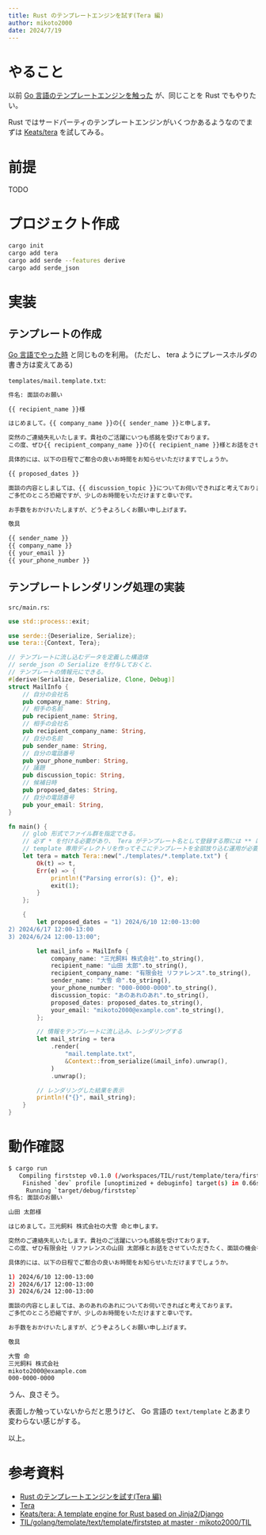 ```yaml
---
title: Rust のテンプレートエンジンを試す(Tera 編)
author: mikoto2000
date: 2024/7/19
---
```


# やること

以前 [Go 言語のテンプレートエンジンを触った](https://github.com/mikoto2000/TIL/tree/master/golang/template/text/template/firststep) が、同じことを Rust でもやりたい。

Rust ではサードパーティのテンプレートエンジンがいくつかあるようなのでまずは [Keats/tera](https://github.com/Keats/tera) を試してみる。


# 前提

TODO


# プロジェクト作成

```sh
cargo init
cargo add tera
cargo add serde --features derive
cargo add serde_json
```

# 実装

## テンプレートの作成

[Go 言語でやった時](https://github.com/mikoto2000/TIL/blob/master/golang/template/text/template/firststep/mail.template.txt) と同じものを利用。
(ただし、 tera ようにプレースホルダの書き方は変えてある)

`templates/mail.template.txt`:

```txt
件名: 面談のお願い

{{ recipient_name }}様

はじめまして。{{ company_name }}の{{ sender_name }}と申します。

突然のご連絡失礼いたします。貴社のご活躍にいつも感銘を受けております。
この度、ぜひ{{ recipient_company_name }}の{{ recipient_name }}様とお話をさせていただきたく、面談の機会をお願い申し上げます。

具体的には、以下の日程でご都合の良いお時間をお知らせいただけますでしょうか。

{{ proposed_dates }}

面談の内容としましては、{{ discussion_topic }}についてお伺いできればと考えております。
ご多忙のところ恐縮ですが、少しのお時間をいただけますと幸いです。

お手数をおかけいたしますが、どうぞよろしくお願い申し上げます。

敬具

{{ sender_name }}
{{ company_name }}
{{ your_email }}
{{ your_phone_number }}
```

## テンプレートレンダリング処理の実装

`src/main.rs`:

```rs
use std::process::exit;

use serde::{Deserialize, Serialize};
use tera::{Context, Tera};

// テンプレートに流し込むデータを定義した構造体
// serde_json の Serialize を付与しておくと、
// テンプレートの情報元にできる。
#[derive(Serialize, Deserialize, Clone, Debug)]
struct MailInfo {
    // 自分の会社名
    pub company_name: String,
    // 相手の名前
    pub recipient_name: String,
    // 相手の会社名
    pub recipient_company_name: String,
    // 自分の名前
    pub sender_name: String,
    // 自分の電話番号
    pub your_phone_number: String,
    // 議題
    pub discussion_topic: String,
    // 候補日時
    pub proposed_dates: String,
    // 自分の電話番号
    pub your_email: String,
}

fn main() {
    // glob 形式でファイル群を指定できる。
    // 必ず * を付ける必要があり、 Tera がテンプレート名として登録する際には ** は削除される。
    // template 専用ディレクトリを作ってそこにテンプレートを全部放り込む運用が必要
    let tera = match Tera::new("./templates/*.template.txt") {
        Ok(t) => t,
        Err(e) => {
            println!("Parsing error(s): {}", e);
            exit(1);
        }
    };

    {
        let proposed_dates = "1) 2024/6/10 12:00-13:00
2) 2024/6/17 12:00-13:00
3) 2024/6/24 12:00-13:00";

        let mail_info = MailInfo {
            company_name: "三光飼料 株式会社".to_string(),
            recipient_name: "山田 太郎".to_string(),
            recipient_company_name: "有限会社 リファレンス".to_string(),
            sender_name: "大雪 命".to_string(),
            your_phone_number: "000-0000-0000".to_string(),
            discussion_topic: "あのあれのあれ".to_string(),
            proposed_dates: proposed_dates.to_string(),
            your_email: "mikoto2000@example.com".to_string(),
        };

        // 情報をテンプレートに流し込み、レンダリングする
        let mail_string = tera
            .render(
                "mail.template.txt",
                &Context::from_serialize(&mail_info).unwrap(),
            )
            .unwrap();

        // レンダリングした結果を表示
        println!("{}", mail_string);
    }
}
```

# 動作確認

```sh
$ cargo run
   Compiling firststep v0.1.0 (/workspaces/TIL/rust/template/tera/firststep)
    Finished `dev` profile [unoptimized + debuginfo] target(s) in 0.66s
     Running `target/debug/firststep`
件名: 面談のお願い

山田 太郎様

はじめまして。三光飼料 株式会社の大雪 命と申します。

突然のご連絡失礼いたします。貴社のご活躍にいつも感銘を受けております。
この度、ぜひ有限会社 リファレンスの山田 太郎様とお話をさせていただきたく、面談の機会をお願い申し上げます。

具体的には、以下の日程でご都合の良いお時間をお知らせいただけますでしょうか。

1) 2024/6/10 12:00-13:00
2) 2024/6/17 12:00-13:00
3) 2024/6/24 12:00-13:00

面談の内容としましては、あのあれのあれについてお伺いできればと考えております。
ご多忙のところ恐縮ですが、少しのお時間をいただけますと幸いです。

お手数をおかけいたしますが、どうぞよろしくお願い申し上げます。

敬具

大雪 命
三光飼料 株式会社
mikoto2000@example.com
000-0000-0000
```

うん、良さそう。

表面しか触っていないからだと思うけど、 Go 言語の `text/template` とあまり変わらない感じがする。

以上。


# 参考資料

- [Rust のテンプレートエンジンを試す(Tera 編)](https://github.com/mikoto2000/TIL/tree/master/rust/template/tera/firststep/)
- [Tera](https://keats.github.io/tera/docs/)
- [Keats/tera: A template engine for Rust based on Jinja2/Django](https://github.com/Keats/tera)
- [TIL/golang/template/text/template/firststep at master · mikoto2000/TIL](https://github.com/mikoto2000/TIL/tree/master/golang/template/text/template/firststep)
